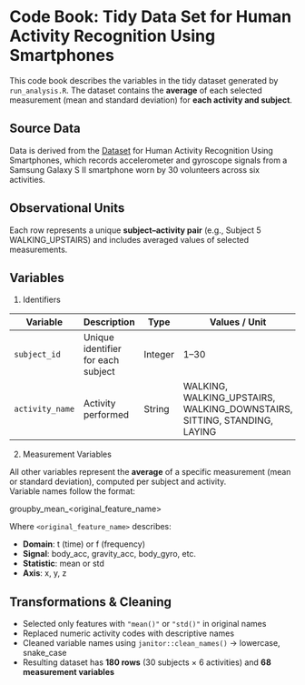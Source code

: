 # Code Book: Tidy Data Set for Human Activity Recognition Using Smartphones

This code book describes the variables in the tidy dataset generated by `run_analysis.R`. The dataset contains the **average** of each selected measurement (mean and standard deviation) for **each activity and subject**.


## Source Data

Data is derived from the [Dataset](https://d396qusza40orc.cloudfront.net/getdata%2Fprojectfiles%2FUCI%20HAR%20Dataset.zip) for Human Activity Recognition Using Smartphones, which records accelerometer and gyroscope signals from a Samsung Galaxy S II smartphone worn by 30 volunteers across six activities.


## Observational Units

Each row represents a unique **subject–activity pair** (e.g., Subject 5 WALKING_UPSTAIRS) and includes averaged values of selected measurements.


## Variables

 1. Identifiers

| Variable       | Description                                 | Type      | Values / Unit             |
|----------------|---------------------------------------------|-----------|----------------------------|
| `subject_id`   | Unique identifier for each subject          | Integer   | 1–30                      |
| `activity_name`| Activity performed                          | String    | WALKING, WALKING_UPSTAIRS, WALKING_DOWNSTAIRS, SITTING, STANDING, LAYING |

2. Measurement Variables

All other variables represent the **average** of a specific measurement (mean or standard deviation), computed per subject and activity.  
Variable names follow the format:

groupby_mean_<original_feature_name>

Where `<original_feature_name>` describes:
- **Domain**: t (time) or f (frequency)
- **Signal**: body_acc, gravity_acc, body_gyro, etc.
- **Statistic**: mean or std
- **Axis**: x, y, z 


## Transformations & Cleaning

- Selected only features with `"mean()"` or `"std()"` in original names  
- Replaced numeric activity codes with descriptive names  
- Cleaned variable names using `janitor::clean_names()` → lowercase, snake_case  
- Resulting dataset has **180 rows** (30 subjects × 6 activities) and **68 measurement variables**
